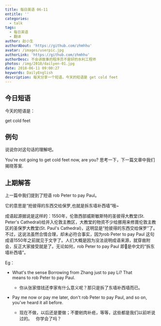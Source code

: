 ```yaml
---
title: 每日英语 06-11
entitle: ''
categories:
  - talk
tags:
  - 每日英语
  - 翻译
author: 赵小生
authorAbout: 'https://github.com/zhmhhu'
avatar: /images/userpic.jpg
authorLink: 'https://github.com/zhmhhu'
authorDesc: 不会讲故事的程序员不是好的水利工程师
photos: /img/2018/dailyen-01.jpg
date: 2018-06-11 09:00:27
keywords: DailyEnglish
description: 每天分享一个短语，今天的短语是 get cold feet
---
```


## 今日短语

今天的短语是：

get cold feet

## 例句

说说你对这句话的理解吧。

You're not going to get cold feet now, are you? 
思考一下，下一篇文章中我们揭晓答案.

## 上期解答

上一篇中我们提到了短语 rob Peter to pay Paul。

它的意思是“抢彼得的东西交给保罗,也就是拆东墙补西墙”哦~

成语起源据说是这样的：1550年，伦敦西部威斯敏斯特的圣彼得大教堂(St. Peter's Cathedral)给并入伦敦主教区，大教堂的物资不少给挪用来修葺伦敦主教区的圣保罗大教堂(St. Paul's Cathedral)，这明显是“抢彼得的东西交给保罗”了。不过，这说法虽然合情合理，却未必符合事实，因为rob Peter to pay Paul 这句成语1550年之前就见于文字了。人们大概是因为没法说明成语来源，就穿凿附会，反正大家接受就是了。无论如何，rob Peter to pay Paul 即是中文的“拆东墙补西墙”。

Eg：
- What's the sense Borrowing from Zhang just to pay Li? That means to rob Peter to pay Paul.

  - 你从张家借钱还李家有什么意义呢？那只是拆了东墙补西墙而已。

- Pay me now or pay me later, don't rob Peter to pay Paul, and so on, you've heard it all before.

  - 现在不做，以后还是要做；不要剜肉补疮，等等，这些都是我们以前听说过的。
 
你学会了吗？